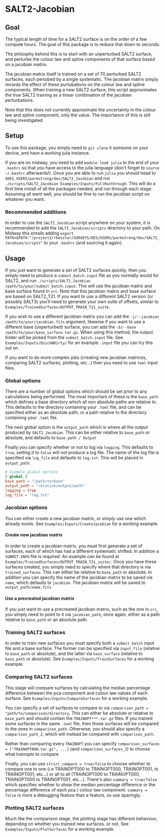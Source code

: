 # SALT2-Jacobian

## Goal
The typical length of time for a SALT2 surface is on the order of a few compute hours. The goal of this package is to reduce that down to seconds.

The philosphy behind this is to start with an unperturbed SALT2 surface, and perturbe the colour law and spline components of that surface based on a jacobian matrix.

The jacobian matrix itself is trained on a set of 70 perturbed SALT2 surfaces, each pertubed by a single systematic. The jacobian matrix simply records the effect of these purtubations on the colour law and spline components. When training a new SALT2 surface, this script approximates the true SALT2 training as a linear combination of the jacobian perturbations.

Note that this does not currently approximate the uncertainty in the colour law and spline component, only the value. The importance of this is still being investigated.

## Setup
To use this package, you simply need to `git clone` it someone on your device, and have a working julia instance.

If you are on midway, you need to add `module load julia` to the end of your `.bashrc` so that you have access to the julia language (don't forget to `source ~/.bashrc` afterwards!). Once you are able to run `julia` you should head to `$DES_USERS/parmstrong/dev/SALT2_Jacobian` and run `./scripts/SALT2_Jacobian Examples/Inputs/FullRunthrough`. This will do a first time install of all the packages needed, and run through each stage. Assuming all went well, you should be fine to run the jacobian script on whatever you want.

### Recommended additions
In order to use the `SALT2_Jacobian` script anywhere on your system, it is recommended to add the `SALT2_Jacobian/scripts` directory to your path. On Midway this entails adding `export PATH=$PATH:"/project2/rkessler/SURVEYS/DES/USERS/parmstrong/dev/SALT2_Jacobian/scripts"` to your `.bashrc` (and sourcing it again).

## Usage
If you just want to generate a set of SALT2 surfaces quickly, then you simply need to produce a `submit_batch.input` file as you normally would for SALT2, and run `./scripts/SALT2_Jacobian /path/to/your/submit_batch.input`. This will use the jacobian matrix and base surface found in `src`. Note that this jacobian matrix and base surface are based on SALT2_T21. If you want to use a different SALT2 version (or possibly SALT3) you'll need to generate your own suite of offsets, similar to `Examples/TrainedSurfaces/OUTPUT_TRAIN_T21_suite`.

If you wish to use a different jacobian matrix you can add the `-j/--jacobian /path/to/your/jacobian.fits` argument, likewise if you want to use a different base (unperturbed) surface, you can add the `-b/--base /path/to/your/base_surface.tar.gz`. When using this method, the output folder will be picked from the `submit_batch.input` file. See `Examples/Inputs/QuickNDirty/` for an example `.input` file you can try this out on.

If you want to do more complex jobs (creating new jacobian matrices, comparing SALT2 surfaces, plotting, etc...) then you need to use `toml` input files.

### Global options
There are a number of global options which should be set prior to any calculations being performed. The most important of these is the `base_path` which defines a base directory which all non absolute paths are relative to. This defaults to the directory containing your `.toml` file, and can be specified either as an absolute path, or a path relative to the directory containing your `.toml` file. 

The next global option is the `output_path` which is where all the output produced by `SALT2_Jacobian`. This can be either relative to `base_path` or absolute, and defaults to `base_path / Output`

Finally you can specify whether or not to log via `logging`. This defaults to `true`, setting it to `false` will not produce a log file. The name of the log file is specified via `log_file` and defaults to `log.txt`. This will be placed in `output_path`.

```toml
# Example global options
[ global ]
base_path = "/path/to/base"
output_path = "relative/output/path"
logging = true
log_file = "log.txt"
```

### Jacobian options 
You can either create a new jacobian matrix, or simply use one which already exists. See `Examples/Inputs/CreateJacobian` for a working example.

#### Create new jacobian matrix
In order to create a jacobian matrix, you must first generate a set of surfaces, each of which has had a different systematic shifted. In addition a `SUBMIT.INFO` file is required. An example can be found at `Examples/TrainedSurfaces/OUTPUT_TRAIN_T21_suite/`. Once you have these surfaces created, you simply need to specify where that directory is via `trained_surfaces`. This can either be relative to `base_path` or absolute. In addition you can specify the name of the jacobian matrix to be saved via `name`, which defaults to `jacobian`. The jacobian matrix will be saved to `output_path/name.fits`

#### Use a precreated jacobian matrix
If you just want to use a precreated jacobian matrix, such as the one in `src`, you simply need to point to it via `jacobian_path`, once again, either as a path relative to `base_path` or an absolute path.

### Training SALT2 surfaces
In order to train new surfaces you must specify both a `submit_batch` input file and a base surface. The former can be specified via `input_file` (relative to `base_path` or absolute), and the latter via `base_surface` (relative to `base_path` or absolute). See `Examples/Inputs/TrainSurfaces` for a working example.

### Comparing SALT2 surfaces
This stage will compare surfaces by calculating the median percentage difference between the pca component and colour law values of each surface. See `Examples/Inputs/CompareSurfaces` for a working example.

You can specify a set of surfaces to compare to via `comparison_path = "path/to/comparison/directory`. This can either be absolute or relative to `base_path` and should contain the `TRAINOPT***.tar.gz` files. If you trained some surfaces in the same `.toml` file, then those surfaces will be compared to the ones in `comparison_path`. Otherwise, you should also specify a `comparison_path_2`, which will instead be compared with `comparison_path`.

Rather than comparing every `TRAINOPT` you can specify `comparison_surfaces = ["TRAINOPT000.tar.gz", ...]` (and `comparison_surfaces_2`) to choose what trainopts to compare

Finally, you can use `strict_compare = true/false` to choose whether to compare one to one (i.e TRAINOPT000 to TRAINOPT000, TRAINOPT001, to TRAINOPT001, etc...) or all to all (TRAINOPT000 to TRAINOPT000, TRAINOPT000 to TRAINOPT001, etc...). There's also `summary = true/false` which specifies whether to show the median percentage difference or the percentage difference of each pca / colour law component. `summary = false` is more a debugging feature than a feature, so use sparingly.

### Plotting SALT2 surfaces
Much like the comparison stage, the plotting stage has different behaviour, depending on whether you trained new surfaces. or not. See `Examples/Inputs/PlotSurfaces` for a working example.


